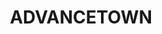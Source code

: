 ---
lastmod: '2025-04-06T06:05:21+00:00'
latitude: -28.035453
layout: suburb
longitude: 153.241258
postcode: '4211'
state: QLD
title: ADVANCETOWN
url: /qld/advancetown/
---